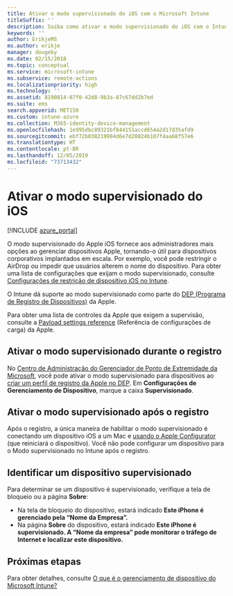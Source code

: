 ```yaml
---
title: Ativar o modo supervisionado do iOS com o Microsoft Intune
titleSuffix: ''
description: Saiba como ativar o modo supervisionado do iOS com o Intune.
keywords: ''
author: ErikjeMS
ms.author: erikje
manager: dougeby
ms.date: 02/15/2018
ms.topic: conceptual
ms.service: microsoft-intune
ms.subservice: remote-actions
ms.localizationpriority: high
ms.technology: ''
ms.assetid: 8190814-07f0-42d8-9b3a-87c67dd2b7ed
ms.suite: ems
search.appverid: MET150
ms.custom: intune-azure
ms.collection: M365-identity-device-management
ms.openlocfilehash: 1e995dbc89321bf844151accd654a2d17d35afd9
ms.sourcegitcommit: ebf72b038219904d6e7d20024b107f4aa68f57e6
ms.translationtype: HT
ms.contentlocale: pt-BR
ms.lasthandoff: 12/05/2019
ms.locfileid: "73713432"
---
```

# <a name="turn-on-ios-supervised-mode"></a>Ativar o modo supervisionado do iOS


[!INCLUDE [azure_portal](../includes/azure_portal.md)]

O modo supervisionado do Apple iOS fornece aos administradores mais opções ao gerenciar dispositivos Apple, tornando-o útil para dispositivos corporativos implantados em escala. Por exemplo, você pode restringir o AirDrop ou impedir que usuários alterem o nome do dispositivo. Para obter uma lista de configurações que exijam o modo supervisionado, consulte [Configurações de restrição de dispositivo iOS no Intune](../configuration/device-restrictions-ios.md).

O Intune dá suporte ao modo supervisionado como parte do [DEP (Programa de Registro de Dispositivos)](../enrollment/device-enrollment-program-enroll-ios.md) da Apple.

Para obter uma lista de controles da Apple que exigem a supervisão, consulte a [Payload settings reference](http://help.apple.com/configurator/mac/2.4/#/cad5370d089) (Referência de configurações de carga) da Apple.

## <a name="turn-on-supervised-mode-during-enrollment"></a>Ativar o modo supervisionado durante o registro

No [Centro de Administração do Gerenciador de Ponto de Extremidade da Microsoft](https://go.microsoft.com/fwlink/?linkid=2109431), você pode ativar o modo supervisionado para dispositivos ao [criar um perfil de registro da Apple no DEP](../enrollment/device-enrollment-program-enroll-ios.md#create-an-apple-enrollment-profile). Em **Configurações de Gerenciamento de Dispositivo**, marque a caixa **Supervisionado**.

## <a name="turn-on-supervised-mode-after-enrollment"></a>Ativar o modo supervisionado após o registro

Após o registro, a única maneira de habilitar o modo supervisionado é conectando um dispositivo iOS a um Mac e [usando o Apple Configurator](../enrollment/apple-configurator-enroll-ios.md) (que reiniciará o dispositivo). Você não pode configurar um dispositivo para o Modo supervisionado no Intune após o registro.

## <a name="identify-a-supervised-device"></a>Identificar um dispositivo supervisionado

Para determinar se um dispositivo é supervisionado, verifique a tela de bloqueio ou a página **Sobre**:
- Na tela de bloqueio do dispositivo, estará indicado **Este iPhone é gerenciado pela “Nome da Empresa”.**
- Na página **Sobre** do dispositivo, estará indicado **Este iPhone é supervisionado. A “Nome da empresa” pode monitorar o tráfego de Internet e localizar este dispositivo.**

## <a name="next-steps"></a>Próximas etapas

Para obter detalhes, consulte [O que é o gerenciamento de dispositivo do Microsoft Intune?](device-management.md)
